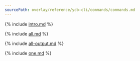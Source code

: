 ```yaml
---
sourcePath: overlay/reference/ydb-cli/commands/commands.md
---
```

{% include [intro.md](_includes/commands/intro.md) %}

{% include [all.md](_includes/commands/all.md) %}


{% include [all-output.md](_includes/commands/all-output.md) %}

{% include [one.md](_includes/commands/one.md) %}
